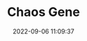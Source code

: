 ---
date: 2022-09-06 11:09:37
title: 'Chaos Gene'	
tags: []
price: $12.99 One Time	
link: https://store.steampowered.com/app/1503000/The_Chaos_Gene/	

twitter: https://twitter.com/chaos_gene
---